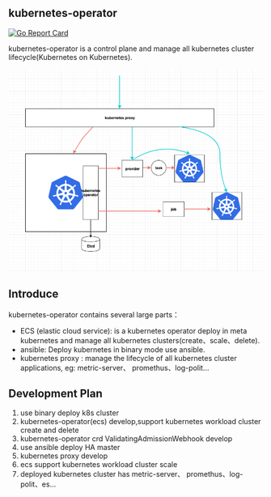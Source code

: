 ## kubernetes-operator 

[![Go Report Card](https://goreportcard.com/badge/github.com/gosoon/kubernetes-operator)](https://goreportcard.com/report/github.com/gosoon/kubernetes-operator)

kubernetes-operator is a control plane and manage all kubernetes cluster lifecycle(Kubernetes on Kubernetes).

<img src="doc/images/image-20190708160044358.png"></img>

## Introduce

kubernetes-operator contains several large parts：

- ECS (elastic cloud service): is a kubernetes operator deploy in meta kubernetes and manage all kubernetes clusters(create、scale、delete).
- ansible: Deploy kubernetes in binary mode use ansible.
- kubernetes proxy : manage the lifecycle of all kubernetes cluster applications, eg: metric-server、 promethus、log-polit...

## Development Plan

1. use binary deploy k8s cluster
2. kubernetes-operator(ecs) develop,support kubernetes workload cluster create and delete
3. kubernetes-operator crd ValidatingAdmissionWebhook develop
4. use ansible deploy HA master
5. kubernetes proxy develop 
6. ecs support kubernetes workload cluster scale
7. deployed kubernetes cluster has metric-server、 promethus、log-polit、es...
